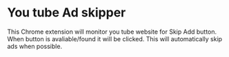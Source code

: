 # You tube Ad skipper

This Chrome extension will monitor you tube website for Skip Add button. When button is avaliable/found it will be clicked. This will automatically skip ads when possible.
